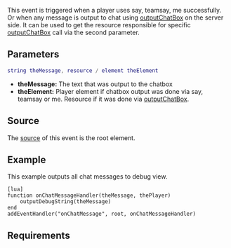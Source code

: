 This event is triggered when a player uses say, teamsay, me successfully. Or when any message is output to chat using [outputChatBox](/docs/outputchatbox.md "wikilink") on the server side. It can be used to get the resource responsible for specific [outputChatBox](/docs/outputchatbox.md "wikilink") call via the second parameter.

Parameters
----------

``` lua
string theMessage, resource / element theElement
```

-   **theMessage:** The text that was output to the chatbox
-   **theElement:** Player element if chatbox output was done via say, teamsay or me. Resource if it was done via [outputChatBox](/docs/outputchatbox.md "wikilink").

Source
------

The [source](/docs/event_system#event_source.md "wikilink") of this event is the root element.

Example
-------

This example outputs all chat messages to debug view.

    [lua]
    function onChatMessageHandler(theMessage, thePlayer)
        outputDebugString(theMessage)
    end
    addEventHandler("onChatMessage", root, onChatMessageHandler)

Requirements
------------
